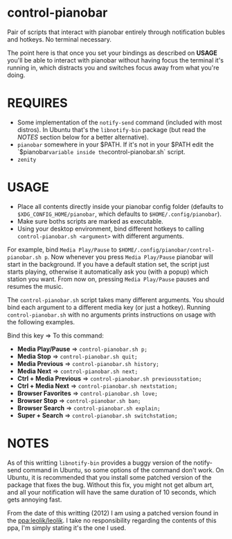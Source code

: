 control-pianobar
================

Pair of scripts that interact with pianobar entirely through
notification bubles and hotkeys. No terminal necessary.

The point here is that once you set your bindings as described on
**USAGE** you'll be able to interact with pianobar without having
focus the terminal it's running in, which distracts you and switches
focus away from what you're doing.

REQUIRES
============

 - Some implementation of the `notify-send` command (included with
   most distros). In Ubuntu that's the `libnotify-bin` package (but read
   the *NOTES* section below for a better alternative).
 - `pianobar` somewhere in your $PATH. If it's not in your $PATH edit
   the `$pianobar` variable inside the `control-pianobar.sh` script.
 - `zenity`

USAGE
============

 - Place all contents directly inside your pianobar config folder
   (defaults to `$XDG_CONFIG_HOME/pianobar`, which defaults to
   `$HOME/.config/pianobar`).
 - Make sure boths scripts are marked as executable.   
 - Using your desktop environment, bind different hotkeys to calling
   `control-pianobar.sh <argument>` with different arguments.
   
For example, bind `Media Play/Pause` to
`$HOME/.config/pianobar/control-pianobar.sh p`. Now whenever you press
`Media Play/Pause` pianobar will start in the background. If you have
a default station set, the script just starts playing, otherwise it
automatically ask you (with a popup) which station you want. From now
on, pressing `Media Play/Pause` pauses and resumes the music.
 
The `control-pianobar.sh` script takes many different arguments. You
should bind each argument to a different media key (or just a
hotkey). Running `control-pianobar.sh` with no arguments prints
instructions on usage with the following examples.

Bind this key => To this command:
 - **Media Play/Pause** => `control-pianobar.sh p;`
 - **Media Stop** => `control-pianobar.sh quit;`
 - **Media Previous** => `control-pianobar.sh history;`
 - **Media Next** => `control-pianobar.sh next;`
 - **Ctrl + Media Previous** => `control-pianobar.sh previousstation;`
 - **Ctrl + Media Next** => `control-pianobar.sh nextstation;`
 - **Browser Favorites** => `control-pianobar.sh love;`
 - **Browser Stop** => `control-pianobar.sh ban;`
 - **Browser Search** => `control-pianobar.sh explain;`
 - **Super + Search** => `control-pianobar.sh switchstation;`


NOTES
============

As of this writting `libnotify-bin` provides a buggy version of the
notify-send command in Ubuntu, so some options of the command don't
work. On Ubuntu, it is recommended that you install some patched
version of the package that fixes the bug. Without this fix, you might
not get album art, and all your notification will have the same
duration of 10 seconds, which gets annoying fast.

From the date of this writting (2012) I am using a patched version
found in the
[ppa:leolik/leolik](http://www.webupd8.org/2010/05/finally-easy-way-to-customize-notify.html).
I take no responsibility regarding the contents of this ppa, I'm
simply stating it's the one I used.

